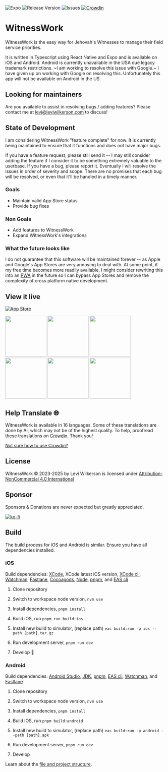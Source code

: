 ![Expo](https://img.shields.io/badge/expo-1C1E24?style=flat&logo=expo&logoColor=#D04A37)
![Release Version](https://img.shields.io/github/v/release/leviFrosty/witness-work)
![Issues](https://img.shields.io/github/issues/leviFrosty/witness-work)
[![Crowdin](https://badges.crowdin.net/jw-time/localized.svg)](https://crowdin.com/project/jw-time)

# WitnessWork

WitnessWork is the easy way for Jehovah's Witnesses to manage their field service priorities.

It is written in Typescript using React Native and Expo and is available on iOS and Android. Android is currently unavailable in the USA due legacy trademark restrictions. ~I am working to resolve this issue with Google.~ I have given up on working with Google on resolving this. Unfortunately this app will not be available on Android in the US.

## Looking for maintainers

Are you available to assist in resolving bugs / adding features? Please contact me at levi@leviwilkerson.com to discuss!

## State of Development

I am considering WitnessWork "feature complete" for now. It is currently being maintained to ensure that it functions and does not have major bugs.

If you have a feature request, please still send it -- I may still consider adding the feature if I consider it to be something extremely valuable to the userbase.
If you have a bug, please report it. Eventually I will resolve the issues in order of severity and scope. There are no promises that each bug will be resolved, or even that it'll be handled in a timely manner.

### Goals

- Maintain valid App Store status
- Provide bug fixes

### Non Goals

- Add features to WitnessWork
- Expand WitnessWork's integrations

### What the future looks like

I do not guarantee that this software will be maintained forever -- as Apple and Google's App Stores are very annoying to deal with.
At some point, if my free time becomes more readily available, I might consider rewriting this into an [PWA](https://developer.mozilla.org/en-US/docs/Web/Progressive_web_apps) in the future so I can bypass App Stores and remove the complexity of cross platform native development.

## View it live

[![App Store](https://img.shields.io/badge/App_Store-0D96F6?style=for-the-badge&logo=app-store&logoColor=white)](https://apps.apple.com/us/app/jw-time/id6469723047)

<!-- [![Play Store](https://img.shields.io/badge/Google_Play-414141?style=for-the-badge&logo=google-play&logoColor=white)](https://play.google.com/store/apps/details?id=com.leviwilkerson.witnesswork) -->

<div float="left">
<img src="./src/docs/screenshots/preview1.jpg" width="130">
<img src="./src/docs/screenshots/preview2.jpg" width="130">
<img src="./src/docs/screenshots/preview3.jpg" width="130">
<img src="./src/docs/screenshots/preview4.jpg" width="130">
<img src="./src/docs/screenshots/preview5.jpg" width="130">
<img src="./src/docs/screenshots/preview6.jpg" width="130">
</div>

## Help Translate 🌐

WitnessWork is available in 16 languages. Some of these translations are done by AI, which may not be of the highest quality. To help, proofread these translations on [Crowdin](https://crowdin.com/project/jw-time/). Thank you!

[Not sure how to use Crowdin?](https://support.crowdin.com/crowdin-intro/)

## License

WitnessWork © 2023-2025 by Levi Wilkerson is licensed under [Attribution-NonCommercial 4.0 International](./LICENSE)

## Sponsor

Sponsors & Donations are never expected but greatly appreciated.

[![ko-fi](https://ko-fi.com/img/githubbutton_sm.svg)](https://ko-fi.com/leviwilkerson)

## Build

The build process for iOS and Android is similar. Ensure you have all dependencies installed.

### iOS

Build dependencies: [XCode](https://docs.expo.dev/workflow/ios-simulator/#install-xcode), XCode latest iOS version, [XCode cli](https://docs.expo.dev/workflow/ios-simulator/#install-xcode-command-line-tools), [Watchman](https://facebook.github.io/watchman/docs/install#macos), [Fastlane](https://docs.fastlane.tools/), [Cocoapods](https://cocoapods.org/), [Node](https://nodejs.org/en/download/package-manager), [pnpm](https://pnpm.io/), and [EAS cli](https://docs.expo.dev/eas-update/getting-started/)

1. Clone repository

1. Switch to workspace node version, `nvm use`

1. Install dependencies, `pnpm install`

1. Build iOS, run `pnpm run build:ios`

1. Install new build to simulator, (replace path) `eas build:run -p ios --path [path].tar.gz`

1. Run development server, `pnpm run dev`

1. Develop 🚀

### Android

Build dependencies: [Android Studio](https://developer.android.com/studio), [JDK](https://openjdk.org/), [pnpm](https://pnpm.io/), [EAS cli](https://docs.expo.dev/eas-update/getting-started/), [Watchman](https://facebook.github.io/watchman/docs/install#macos), and [Fastlane](https://docs.fastlane.tools/)

1. Clone repository

1. Switch to workspace node version, `nvm use`

1. Install dependencies, `pnpm install`

1. Build iOS, run `pnpm build:android`

1. Install new build to simulator, (replace path) `eas build:run -p android --path [path].apk`

1. Run development server, `pnpm run dev`

1. Develop

Learn about the [file and project structure](./src/docs/project-structure.md).
